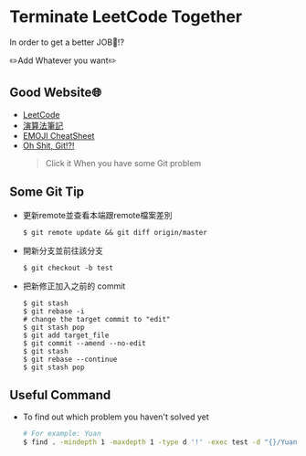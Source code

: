 # Terminate LeetCode Together
In order to get a better JOB👔!?

️️✏️Add Whatever you want✏️

## Good Website🌐
- [LeetCode](https://leetcode.com/)
- [演算法筆記](http://www2.csie.ntnu.edu.tw/~u91029/)
- [EMOJI CheatSheet](https://gist.github.com/roachhd/1f029bd4b50b8a524f3c)
- [Oh Shit, Git!?!](https://ohshitgit.com/)
	> Click it When you have some Git problem

## Some Git Tip
- 更新remote並查看本端跟remote檔案差別
	```shell
	$ git remote update && git diff origin/master
	```

- 開新分支並前往該分支
	```shell
	$ git checkout -b test
	```

- 把新修正加入之前的 commit
	```shell
	$ git stash
  $ git rebase -i
  # change the target commit to "edit"
  $ git stash pop
  $ git add target_file
  $ git commit --amend --no-edit
  $ git stash
  $ git rebase --continue
  $ git stash pop
	```

## Useful Command
- To find out which problem you haven't solved yet
  ```sh
  # For example: Yuan
  $ find . -mindepth 1 -maxdepth 1 -type d '!' -exec test -d "{}/Yuan" ';' -print
  ```
